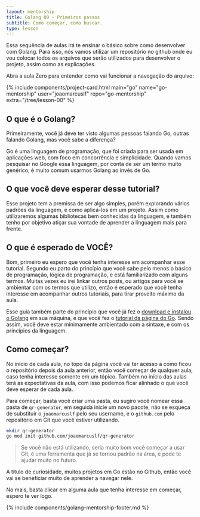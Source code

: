```yaml
---
layout: mentorship
title: Golang 00 - Primeiros passos
subtitle: Como começar, como buscar.
type: lesson
---
```


Essa sequência de aulas irá te ensinar o básico sobre como desenvolver com Golang. Para isso, nós vamos utilizar um repositório no github onde eu vou colocar todos os arquivos que serão utilizados para desenvolver o projeto, assim como as explicações.

Abra a aula Zero para entender como vai funcionar a navegação do arquivo:

<div>
  {%
    include components/project-card.html
      main="go"
      name="go-mentorship"
      user="joaomarcuslf"
      repo="go-mentorship"
      extra="/tree/lesson-00"
  %}
</div>

## O que é o Golang?

Primeiramente, você já deve ter visto algumas pessoas falando Go, outras falando Golang, mas você sabe a diferença?

Go é uma linguagem de programação, que foi criada para ser usada em aplicações web, com foco em concorrência e simplicidade. Quando vamos pesquisar no Google essa linguagem, por conta de ser um termo muito genérico, é muito comum usarmos Golang ao invés de Go.

## O que você deve esperar desse tutorial?

Esse projeto tem a premissa de ser algo simples, porém explorando vários padrões da linguagem, e como aplicá-los em um projeto. Assim como utilizaremos algumas bibliotecas bem conhecidas da linguagem, e também tenho por objetivo atiçar sua vontade de aprender a linguagem mais para frente.

## O que é esperado de VOCÊ?

Bom, primeiro eu espero que você tenha interesse em acompanhar esse tutorial. Segundo eu parto do princípio que você sabe pelo menos o básico de programação, lógica de programação, e está familiarizado com alguns termos. Muitas vezes eu irei linkar outros posts, ou artigos para você se ambientar com os termos que utilizo, então é esperado que você tenha interesse em acompanhar outros tutoriais, para tirar proveito máximo da aula.

Esse guia também parte do princípio que você já fez o [download e instalou o Golang](https://go.dev/) em sua máquina, e que você fez o [tutorial da página do Go](https://go.dev/tour/welcome/1). Sendo assim, você deve estar minimamente ambientado com a sintaxe, e com os princípios da linguagem.

## Como começar?

No início de cada aula, no topo da página você vai ter acesso a como ficou o repositório depois da aula anterior, então você começar de qualquer aula, caso tenha interesse somente em um tópico. Também no início das aulas terá as expectativas da aula, com isso podemos ficar alinhado o que você deve esperar de cada aula.

Para começar, basta você criar uma pasta, eu sugiro você nomear essa pasta de `qr-generator`, em seguida inicie um novo pacote, não se esqueça de substituir o `joaomarcuslf` pelo seu username, e o `github.com` pelo repositório em Git que você estiver utilizando.

```bash
mkdir qr-generator
go mod init github.com/joaomarcuslf/qr-generator
```

> Se você não está utilizando, seria muito bom você começar a usar Git, é uma ferramenta que já se tornou padrão na área, e pode te ajudar muito no futuro.

A título de curiosidade, muitos projetos em Go estão no Github, então você vai se beneficiar muito de aprender a navegar nele.

No mais, basta clicar em alguma aula que tenha interesse em começar, espero te ver logo.

{% include components/golang-mentorship-footer.md %}
